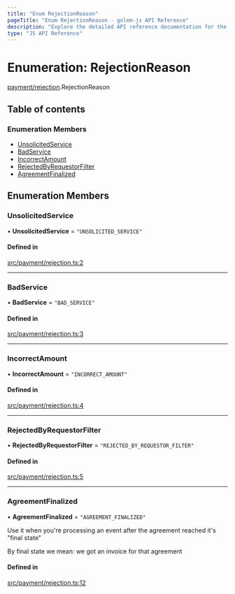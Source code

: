 ```yaml
---
title: "Enum RejectionReason"
pageTitle: "Enum RejectionReason - golem-js API Reference"
description: "Explore the detailed API reference documentation for the Enum RejectionReason within the golem-js SDK for the Golem Network."
type: "JS API Reference"
---
```

# Enumeration: RejectionReason

[payment/rejection](../modules/payment_rejection).RejectionReason

## Table of contents

### Enumeration Members

- [UnsolicitedService](payment_rejection.RejectionReason#unsolicitedservice)
- [BadService](payment_rejection.RejectionReason#badservice)
- [IncorrectAmount](payment_rejection.RejectionReason#incorrectamount)
- [RejectedByRequestorFilter](payment_rejection.RejectionReason#rejectedbyrequestorfilter)
- [AgreementFinalized](payment_rejection.RejectionReason#agreementfinalized)

## Enumeration Members

### UnsolicitedService

• **UnsolicitedService** = ``"UNSOLICITED_SERVICE"``

#### Defined in

[src/payment/rejection.ts:2](https://github.com/golemfactory/golem-js/blob/570126bc/src/payment/rejection.ts#L2)

___

### BadService

• **BadService** = ``"BAD_SERVICE"``

#### Defined in

[src/payment/rejection.ts:3](https://github.com/golemfactory/golem-js/blob/570126bc/src/payment/rejection.ts#L3)

___

### IncorrectAmount

• **IncorrectAmount** = ``"INCORRECT_AMOUNT"``

#### Defined in

[src/payment/rejection.ts:4](https://github.com/golemfactory/golem-js/blob/570126bc/src/payment/rejection.ts#L4)

___

### RejectedByRequestorFilter

• **RejectedByRequestorFilter** = ``"REJECTED_BY_REQUESTOR_FILTER"``

#### Defined in

[src/payment/rejection.ts:5](https://github.com/golemfactory/golem-js/blob/570126bc/src/payment/rejection.ts#L5)

___

### AgreementFinalized

• **AgreementFinalized** = ``"AGREEMENT_FINALIZED"``

Use it when you're processing an event after the agreement reached it's "final state"

By final state we mean: we got an invoice for that agreement

#### Defined in

[src/payment/rejection.ts:12](https://github.com/golemfactory/golem-js/blob/570126bc/src/payment/rejection.ts#L12)

